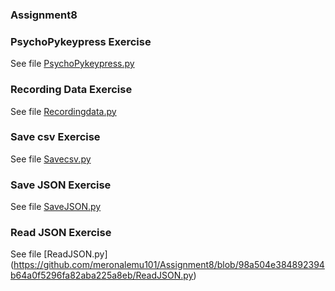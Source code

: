 ### Assignment8
### PsychoPykeypress Exercise
See file [PsychoPykeypress.py](https://github.com/meronalemu101/Assignment8/blob/d10c45c2012f764b5fcd48e7046439e6918d32d1/PsychoPykeypress.py)

### Recording Data Exercise
See file [Recordingdata.py](https://github.com/meronalemu101/Assignment8/blob/592e4b19e62e0be051e1a12546d2f8b7ec0631d4/Recordingdata.py)

### Save csv Exercise
See file [Savecsv.py](https://github.com/meronalemu101/Assignment8/blob/e51c78797160d8e38e08ccc2edbee824fe5ab321/Savecsv.py)

### Save JSON Exercise
See file [SaveJSON.py](https://github.com/meronalemu101/Assignment8/blob/e51c78797160d8e38e08ccc2edbee824fe5ab321/SaveJSON.py)

### Read JSON Exercise
See file [ReadJSON.py]
(https://github.com/meronalemu101/Assignment8/blob/98a504e384892394b64a0f5296fa82aba225a8eb/ReadJSON.py)
